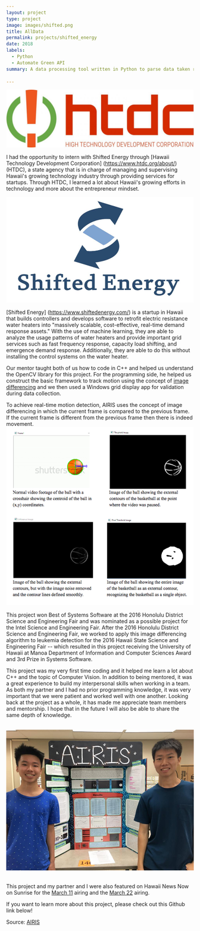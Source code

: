 ```yaml
---
layout: project
type: project
image: images/shifted.png
title: AllData
permalink: projects/shifted_energy
date: 2018
labels:
  - Python
  - Automate Green API
summary: A data processing tool written in Python to parse data taken recieved from Automate Green's API. This project was done during Summer 2018 for an internship with Shifted Energy where I worked with Olin Lagon, the co-founder and current CTO of Shifted Energy.

---
```

<img class class="ui medium right floated rounded image" src="../images/htdc.png">

I had the opportunity to intern with Shifted Energy through [Hawaii Technology Development Corporation] (https://www.htdc.org/about/) (HTDC), a state agency that is in charge of managing and supervising Hawaii's growing technology industry through providing services for startups. Through HTDC, I learned a lot about Hawaii's growing efforts in technology and more about the entrepreneur mindset.

<img class class="ui medium right floated rounded image" src="../images/shifted.png">


[Shifted Energy] (https://www.shiftedenergy.com/) is a startup in Hawaii that builds controllers and develops software to retrofit electric resistance water heaters into "massively scalable, cost-effective, real-time demand response assets." With the use of machine learning, they are able to analyze the usage patterns of water heaters and provide important grid services such as fast frequency response, capacity load shifting, and emergence demand response. Additionally, they are able to do this without installing the control systems on the water heater.


Our mentor taught both of us how to code in C++ and helped us understand the OpenCV library for this project. For the programming side, he helped us construct the basic framework to track motion using the concept of [image differencing](https://en.wikipedia.org/wiki/Image_differencing) and we then used a Windows grid display app for validation during data collection.

To achieve real-time motion detection, AIRIS uses the concept of image differencing in which the current frame is compared to the previous frame. If the current frame is different from the previous frame then there is indeed movement.
<img src="../images/airispic.png">

This project won Best of Systems Software at the 2016 Honolulu District Science and Engineering Fair and was nominated as a possible project for the Intel Science and Engineering Fair. After the 2016 Honolulu District Science and Engineering Fair, we worked to apply this image differencing algorithm to leukemia detection for the 2016 Hawaii State Science and Engineering Fair -- which resulted in this project receiving the University of Hawaii at Manoa Department of Information and Computer Sciences Award and 3rd Prize in Systems Software.

This project was my very first time coding and it helped me learn a lot about C++ and the topic of Computer Vision. In addition to being mentored, it was a great experience to build my interpersonal skills when working in a team. As both my partner and I had no prior programming knowledge, it was very important that we were patient and worked well with one another. Looking back at the project as a whole, it has made me appreciate team members and mentorship. I hope that in the future I will also be able to share the same depth of knowledge.

<br>
<img class class="ui medium left floated rounded image" src="../images/airisgroup.jpg">
<br>
<br>

This project and my partner and I were also featured on Hawaii News Now on Sunrise for the [March 11](http://www.hawaiinewsnow.com/story/31448254/students-discuss-their-entries-in-the-hawaii-state-science-and-engineer-fair) airing and the [March 22](http://www.hawaiinewsnow.com/story/31539501/interview-hawaii-state-science-engineering-fair) airing.

If you want to learn more about this project, please check out this Github link below!

Source: <a href="https://github.com/fpang0502/AIRIS"><i class="large github icon"></i>AIRIS</a>

